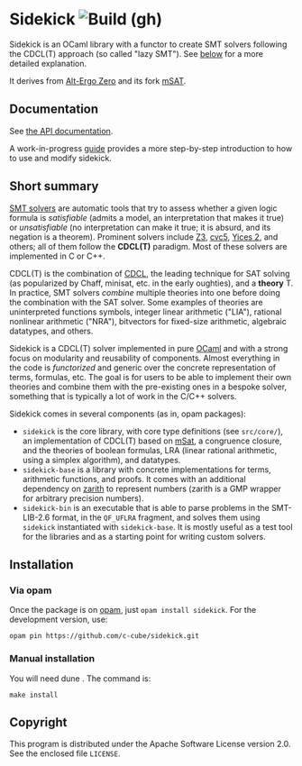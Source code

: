 # Sidekick ![Build (gh)](https://github.com/c-cube/sidekick/workflows/Build%20sidekick-bin/badge.svg)

Sidekick is an OCaml library with a functor to create SMT solvers following
the CDCL(T) approach (so called "lazy SMT"). See [below](#short-summary)
for a more detailed explanation.

It derives from [Alt-Ergo Zero](http://cubicle.lri.fr/alt-ergo-zero)
and its fork [mSAT](https://github.com/gbury/msat).

## Documentation

See [the API documentation](https://c-cube.github.io/sidekick/).

A work-in-progress [guide](doc/guide.md) provides a more step-by-step
introduction to how to use and modify sidekick.

## Short summary

[SMT solvers](https://en.wikipedia.org/wiki/Satisfiability_modulo_theories)
are automatic tools that try to assess whether a given logic formula is
*satisfiable* (admits a model, an interpretation that makes it true)
or *unsatisfiable* (no interpretation can make it true; it is absurd, and its
negation is a theorem). Prominent solvers include [Z3](https://github.com/Z3Prover/z3),
[cvc5](https://cvc5.github.io/), [Yices 2](https://github.com/SRI-CSL/yices2/),
and others; all of them follow the **CDCL(T)** paradigm.
Most of these solvers are implemented in C or C++.

CDCL(T) is the combination of [CDCL](https://en.wikipedia.org/wiki/Conflict-driven_clause_learning),
the leading technique for SAT solving (as popularized by Chaff, minisat, etc.
in the early oughties), and a **theory** T. In practice, SMT solvers _combine_
multiple theories into one before doing the combination with the SAT solver.
Some examples of theories are uninterpreted functions symbols, integer linear
arithmetic ("LIA"), rational nonlinear arithmetic ("NRA"), bitvectors for fixed-size
arithmetic, algebraic datatypes, and others.

Sidekick is a CDCL(T) solver implemented in pure [OCaml](https://ocaml.org/)
and with a strong focus on modularity and reusability of components.
Almost everything in the code is _functorized_ and generic over the concrete
representation of terms, formulas, etc.
The goal is for users to be able to implement their own theories and combine
them with the pre-existing ones in a bespoke solver, something that is typically
a lot of work in the C/C++ solvers.

Sidekick comes in several components (as in, opam packages):

- `sidekick` is the core library, with core type definitions (see `src/core/`),
  an implementation of CDCL(T) based on [mSat](https://github.com/Gbury/mSAT/),
  a congruence closure, and the theories of boolean formulas, LRA (linear rational
  arithmetic, using a simplex algorithm), and datatypes.
- `sidekick-base` is a library with concrete implementations for terms,
  arithmetic functions, and proofs.
  It comes with an additional dependency on
  [zarith](https://github.com/ocaml/Zarith) to represent numbers (zarith is a
  GMP wrapper for arbitrary precision numbers).
- `sidekick-bin` is an executable that is able to parse problems in
  the SMT-LIB-2.6 format, in the `QF_UFLRA` fragment, and solves them using
  `sidekick` instantiated with `sidekick-base`.
  It is mostly useful as a test tool for the libraries and as a starting point
  for writing custom solvers.

## Installation

### Via opam

Once the package is on [opam](http://opam.ocaml.org), just `opam install sidekick`.
For the development version, use:

    opam pin https://github.com/c-cube/sidekick.git

### Manual installation

You will need dune . The command is:

    make install

## Copyright

This program is distributed under the Apache Software License version
2.0. See the enclosed file `LICENSE`.
